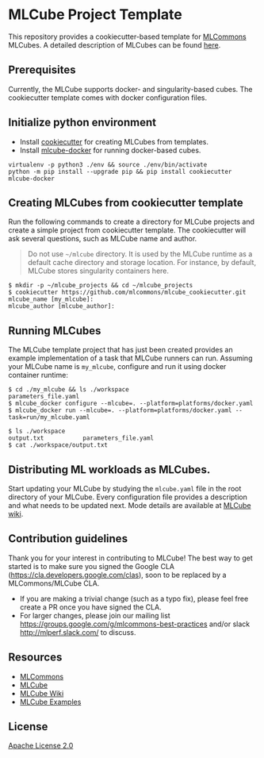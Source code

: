 # MLCube Project Template
This repository provides a cookiecutter-based template for [MLCommons](https://mlcommons.org/) MLCubes. A detailed
description of MLCubes can be found [here](https://mlcommons.github.io/mlcube/). 

## Prerequisites
Currently, the MLCube supports docker- and singularity-based cubes. The cookiecutter template comes with docker
configuration files.  

## Initialize python environment
- Install [cookiecutter](https://pypi.org/project/cookiecutter/) for creating MLCubes from templates.
- Install [mlcube-docker](https://pypi.org/project/mlcube-docker/) for running docker-based cubes.
```
virtualenv -p python3 ./env && source ./env/bin/activate
python -m pip install --upgrade pip && pip install cookiecutter mlcube-docker
```

## Creating MLCubes from cookiecutter template
Run the following commands to create a directory for MLCube projects and create a simple project from cookiecutter
template. The cookiecutter will ask several questions, such as MLCube name and author.
> Do not use `~/mlcube` directory. It is used by the MLCube runtime as a default cache directory and storage location.
> For instance, by default, MLCube stores singularity containers here.
```
$ mkdir -p ~/mlcube_projects && cd ~/mlcube_projects 
$ cookiecutter https://github.com/mlcommons/mlcube_cookiecutter.git
mlcube_name [my_mlcube]:
mlcube_author [mlcube_author]:
```
 
## Running MLCubes
The MLCube template project that has just been created provides an example implementation of a task that MLCube runners
can run. Assuming your MLCube name is `my_mlcube`, configure and run it using docker container runtime:
```
$ cd ./my_mlcube && ls ./workspace
parameters_file.yaml
$ mlcube_docker configure --mlcube=. --platform=platforms/docker.yaml
$ mlcube_docker run --mlcube=. --platform=platforms/docker.yaml --task=run/my_mlcube.yaml

$ ls ./workspace
output.txt           parameters_file.yaml
$ cat ./workspace/output.txt 
```

## Distributing ML workloads as MLCubes. 
Start updating your MLCube by studying the `mlcube.yaml` file in the root directory of your MLCube. Every configuration
file provides a description and what needs to be updated next. Mode details are available at 
[MLCube wiki](https://mlcommons.github.io/mlcube/).

## Contribution guidelines
Thank you for your interest in contributing to MLCube! The best way to get started is to make sure you signed the 
Google CLA (https://cla.developers.google.com/clas), soon to be replaced by a MLCommons/MLCube CLA.

- If you are making a trivial change (such as a typo fix), please feel free create a PR once you have signed the CLA.
- For larger changes, please join our mailing list https://groups.google.com/g/mlcommons-best-practices and/or 
  slack http://mlperf.slack.com/ to discuss.

## Resources
- [MLCommons](https://mlcommons.org)
- [MLCube](https://github.com/mlcommons/mlcube)
- [MLCube Wiki](https://mlcommons.github.io/mlcube)
- [MLCube Examples](https://github.com/mlcommons/mlcube_examples)

## License
[Apache License 2.0](./LICENSE)